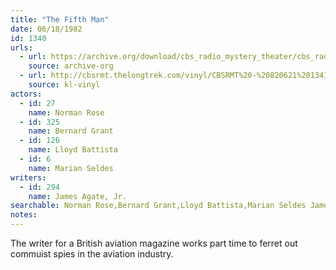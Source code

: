 ```yaml
---
title: "The Fifth Man"
date: 06/18/1982
id: 1340
urls: 
  - url: https://archive.org/download/cbs_radio_mystery_theater/cbs_radio_mystery_theater-1301-1350.zip/cbs_radio_mystery_theater-1301-1350%2Fcbsrmt_1340_the_fifth_man_.mp3
    source: archive-org
  - url: http://cbsrmt.thelongtrek.com/vinyl/CBSRMT%20-%20820621%201341%20Universe%20Hollow_afrts.mp3
    source: kl-vinyl
actors:  
  - id: 27
    name: Norman Rose  
  - id: 325
    name: Bernard Grant  
  - id: 126
    name: Lloyd Battista  
  - id: 6
    name: Marian Seldes
writers:  
  - id: 294
    name: James Agate, Jr.
searchable: Norman Rose,Bernard Grant,Lloyd Battista,Marian Seldes James Agate, Jr.
notes:  
---
```

The writer for a British aviation magazine works part time to ferret out commuist spies in the aviation industry.